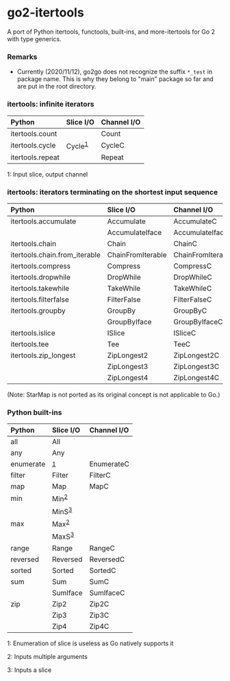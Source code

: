 # go2-itertools

A port of Python itertools, functools, built-ins, and more-itertools for Go 2 with type generics.


### Remarks

- Currently (2020/11/12), go2go does not recognize the suffix `*_test` in package name. This is why they belong to "main" package so far and are put in the root directory.


### itertools: infinite iterators

|Python|Slice I/O|Channel I/O|
|:--|:--|:--|
|itertools.count||Count|
|itertools.cycle|Cycle<sup>[1](#infinite1)</sup>|CycleC|
|itertools.repeat||Repeat|

<a name="infinite1">1</a>: Input slice, output channel


### itertools: iterators terminating on the shortest input sequence

|Python|Slice I/O|Channel I/O|
|:--|:--|:--|
|itertools.accumulate|Accumulate|AccumulateC|
||AccumulateIface|AccumulateIfaceC|
|itertools.chain|Chain|ChainC|
|itertools.chain.from_iterable|ChainFromIterable|ChainFromIterableC|
|itertools.compress|Compress|CompressC|
|itertools.dropwhile|DropWhile|DropWhileC|
|itertools.takewhile|TakeWhile|TakeWhileC|
|itertools.filterfalse|FilterFalse|FilterFalseC|
|itertools.groupby|GroupBy|GroupByC|
||GroupByIface|GroupByIfaceC|
|itertools.islice|ISlice|ISliceC|
|itertools.tee|Tee|TeeC|
|itertools.zip_longest|ZipLongest2|ZipLongest2C|
||ZipLongest3|ZipLongest3C|
||ZipLongest4|ZipLongest4C|

(Note: StarMap is not ported as its original concept is not applicable to Go.)


### Python built-ins

|Python|Slice I/O|Channel I/O|
|:--|:--|:--|
|all|All||
|any|Any||
|enumerate|<sup>[1](#builtins1)</sup>|EnumerateC|
|filter|Filter|FilterC|
|map|Map|MapC|
|min|Min<sup>[2](#builtins2)</sup>||
||MinS<sup>[3](#builtins3)</sup>||
|max|Max<sup>[2](#builtins2)</sup>||
||MaxS<sup>[3](#builtins3)</sup>||
|range|Range|RangeC|
|reversed|Reversed|ReversedC|
|sorted|Sorted|SortedC|
|sum|Sum|SumC|
||SumIface|SumIfaceC|
|zip|Zip2|Zip2C|
||Zip3|Zip3C|
||Zip4|Zip4C|

<a name="builtins1">1</a>: Enumeration of slice is useless as Go natively supports it

<a name="builtins2">2</a>: Inputs multiple arguments

<a name="builtins3">3</a>: Inputs a slice
